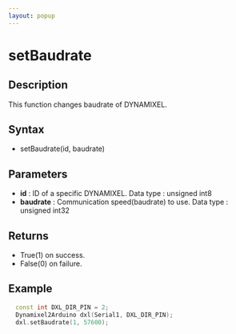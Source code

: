 ```yaml
---
layout: popup
---
```


# setBaudrate

## Description

This function changes baudrate of DYNAMIXEL.

## Syntax

- setBaudrate(id, baudrate)

## Parameters

- **id** : ID of a specific DYNAMIXEL. Data type : unsigned int8
- **baudrate** : Communication speed(baudrate) to use. Data type : unsigned int32

## Returns

- True(1) on success.
- False(0) on failure.

## Example

```c++
  const int DXL_DIR_PIN = 2;
  Dynamixel2Arduino dxl(Serial1, DXL_DIR_PIN);
  dxl.setBaudrate(1, 57600);
```
